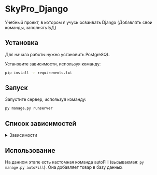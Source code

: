 # SkyPro_Django

Учебный проект, в котором я учусь осваивать Django (Добавлять свои команды, заполнять БД)

## Установка

Для начала работы нужно установить PostgreSQL.

Установите зависимости, используя команду:

```bash
pip install -r requirements.txt
```

## Запуск

Запустите сервер, используя команду:

```bash
py manage.py runserver
```

## Список зависимостей

<details>
<summary>Зависимости</summary>

- asgiref==3.6.0
- asttokens==2.2.1
- backcall==0.2.0
- colorama==0.4.6
- decorator==5.1.1
- Django==4.2.1
- executing==1.2.0
- ipython==8.13.2
- jedi==0.18.2
- matplotlib-inline==0.1.6
- parso==0.8.3
- pickleshare==0.7.5
- Pillow==9.5.0
- prompt-toolkit==3.0.38
- psycopg2==2.9.6
- pure-eval==0.2.2
- Pygments==2.15.1
- six==1.16.0
- sqlparse==0.4.4
- stack-data==0.6.2
- traitlets==5.9.0
- typing_extensions==4.5.0
- tzdata==2023.3
- wcwidth==0.2.6

</details>

## Использование

На данном этапе есть кастомная команда autoFill (вызываемая: `py manage.py autoFill`). Она добавляет товар в базу данных.
